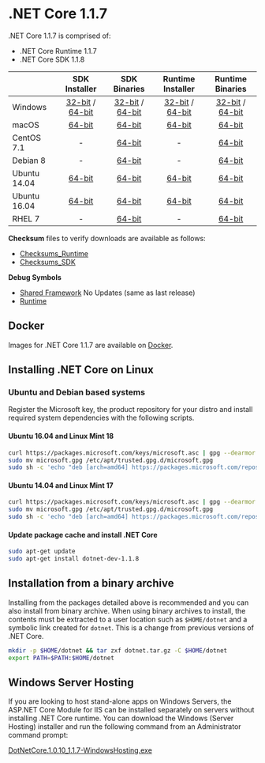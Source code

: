 # .NET Core 1.1.7

.NET Core 1.1.7 is comprised of:

* .NET Core Runtime 1.1.7
* .NET Core SDK 1.1.8

|         | SDK Installer                                         | SDK Binaries                                                         | Runtime Installer                                                  | Runtime Binaries                                                   |
| ------- | :---------------------------------------------------: | :-------------------------------------------------------------------:| :----------------------------------------------------------------: | :----------------------------------------------------------------: |
| Windows                 | [32-bit](https://download.microsoft.com/download/6/5/F/65F1653E-F835-4DE3-BB36-F324D3925F32/dotnet-dev-win-x86.1.1.8.exe) / [64-bit](https://download.microsoft.com/download/6/5/F/65F1653E-F835-4DE3-BB36-F324D3925F32/dotnet-dev-win-x64.1.1.8.exe)  | [32-bit](https://download.microsoft.com/download/6/5/F/65F1653E-F835-4DE3-BB36-F324D3925F32/dotnet-dev-win-x86.1.1.8.zip) / [64-bit](https://download.microsoft.com/download/6/5/F/65F1653E-F835-4DE3-BB36-F324D3925F32/dotnet-dev-win-x64.1.1.8.zip) | [32-bit](https://download.microsoft.com/download/1/4/1/1416E22E-A1C5-48E3-81EF-AFE86CDA9C78/dotnet-win-x86.1.1.7.exe) / [64-bit](https://download.microsoft.com/download/1/4/1/1416E22E-A1C5-48E3-81EF-AFE86CDA9C78/dotnet-win-x64.1.1.7.exe) | [32-bit](https://download.microsoft.com/download/1/4/1/1416E22E-A1C5-48E3-81EF-AFE86CDA9C78/dotnet-win-x86.1.1.7.zip) / [64-bit](https://download.microsoft.com/download/1/4/1/1416E22E-A1C5-48E3-81EF-AFE86CDA9C78/dotnet-win-x64.1.1.7.zip) |
| macOS                   | [64-bit](https://download.microsoft.com/download/6/5/F/65F1653E-F835-4DE3-BB36-F324D3925F32/dotnet-dev-osx-x64.1.1.8.pkg)  | [64-bit](https://download.microsoft.com/download/6/5/F/65F1653E-F835-4DE3-BB36-F324D3925F32/dotnet-dev-osx-x64.1.1.8.tar.gz)                          | [64-bit](https://download.microsoft.com/download/1/4/1/1416E22E-A1C5-48E3-81EF-AFE86CDA9C78/dotnet-osx-x64.1.1.7.pkg) | [64-bit](https://download.microsoft.com/download/1/4/1/1416E22E-A1C5-48E3-81EF-AFE86CDA9C78/dotnet-osx-x64.1.1.7.tar.gz) |
| CentOS 7.1              | -                                                         | [64-bit](https://download.microsoft.com/download/6/5/F/65F1653E-F835-4DE3-BB36-F324D3925F32/dotnet-dev-centos-x64.1.1.8.tar.gz)                          | - | [64-bit](https://download.microsoft.com/download/1/4/1/1416E22E-A1C5-48E3-81EF-AFE86CDA9C78/dotnet-centos-x64.1.1.7.tar.gz) |
| Debian 8                | -                                                         | [64-bit](https://download.microsoft.com/download/6/5/F/65F1653E-F835-4DE3-BB36-F324D3925F32/dotnet-dev-debian-x64.1.1.8.tar.gz)                          | - | [64-bit](https://download.microsoft.com/download/1/4/1/1416E22E-A1C5-48E3-81EF-AFE86CDA9C78/dotnet-debian-x64.1.1.7.tar.gz) |
| Ubuntu 14.04            |[64-bit](https://download.microsoft.com/download/6/5/F/65F1653E-F835-4DE3-BB36-F324D3925F32/dotnet-sdk-ubuntu-x64.1.1.8.deb)   | [64-bit](https://download.microsoft.com/download/6/5/F/65F1653E-F835-4DE3-BB36-F324D3925F32/dotnet-dev-ubuntu-x64.1.1.8.tar.gz)                          |[64-bit](https://download.microsoft.com/download/1/4/1/1416E22E-A1C5-48E3-81EF-AFE86CDA9C78/dotnet-sharedframework-ubuntu-x64.1.1.7.deb) | [64-bit](https://download.microsoft.com/download/1/4/1/1416E22E-A1C5-48E3-81EF-AFE86CDA9C78/dotnet-ubuntu-x64.1.1.7.tar.gz) |
| Ubuntu 16.04            |[64-bit](https://download.microsoft.com/download/6/5/F/65F1653E-F835-4DE3-BB36-F324D3925F32/dotnet-sdk-ubuntu.16.04-x64.1.1.8.deb)   | [64-bit](https://download.microsoft.com/download/6/5/F/65F1653E-F835-4DE3-BB36-F324D3925F32/dotnet-dev-ubuntu.16.04-x64.1.1.8.tar.gz)                          |[64-bit](https://download.microsoft.com/download/1/4/1/1416E22E-A1C5-48E3-81EF-AFE86CDA9C78/dotnet-sharedframework-ubuntu.16.04-x64.1.1.7.deb) | [64-bit](https://download.microsoft.com/download/1/4/1/1416E22E-A1C5-48E3-81EF-AFE86CDA9C78/dotnet-ubuntu.16.04-x64.1.1.7.tar.gz) |
| RHEL 7                  | -                                                         | [64-bit](https://download.microsoft.com/download/6/5/F/65F1653E-F835-4DE3-BB36-F324D3925F32/dotnet-dev-rhel-x64.1.1.8.tar.gz)                          | - | [64-bit](https://download.microsoft.com/download/1/4/1/1416E22E-A1C5-48E3-81EF-AFE86CDA9C78/dotnet-rhel-x64.1.1.7.tar.gz) |

**Checksum** files to verify downloads are available as follows:
* [Checksums_Runtime](https://dotnetcli.blob.core.windows.net/dotnet/checksums/1.1.7-runtime-sha.txt)
* [Checksums_SDK](https://dotnetcli.blob.core.windows.net/dotnet/checksums/1.1.8-sdk-sha.txt)

**Debug Symbols**
* [Shared Framework](https://download.microsoft.com/download/A/7/E/A7EF2AFF-F77B-4F77-A21B-0F7BD09A4065/corefx-1.1.6-symbols.zip) No Updates (same as last release)
* [Runtime](https://download.microsoft.com/download/1/4/1/1416E22E-A1C5-48E3-81EF-AFE86CDA9C78/coreclr-1.1.7-symbols.zip)

## Docker

Images for .NET Core 1.1.7 are available on [Docker](https://hub.docker.com/r/microsoft/dotnet/).

## Installing .NET Core on Linux

### Ubuntu and Debian based systems

Register the Microsoft key, the product repository for your distro and install required system dependencies with the following scripts.

#### Ubuntu 16.04 and Linux Mint 18

```bash
curl https://packages.microsoft.com/keys/microsoft.asc | gpg --dearmor > microsoft.gpg
sudo mv microsoft.gpg /etc/apt/trusted.gpg.d/microsoft.gpg
sudo sh -c 'echo "deb [arch=amd64] https://packages.microsoft.com/repos/microsoft-ubuntu-xenial-prod xenial main" > /etc/apt/sources.list.d/dotnetdev.list'
```

#### Ubuntu 14.04 and Linux Mint 17

```bash
curl https://packages.microsoft.com/keys/microsoft.asc | gpg --dearmor > microsoft.gpg
sudo mv microsoft.gpg /etc/apt/trusted.gpg.d/microsoft.gpg
sudo sh -c 'echo "deb [arch=amd64] https://packages.microsoft.com/repos/microsoft-ubuntu-trusty-prod trusty main" > /etc/apt/sources.list.d/dotnetdev.list'
```

#### Update package cache and install .NET Core

```bash
sudo apt-get update
sudo apt-get install dotnet-dev-1.1.8
```

## Installation from a binary archive

Installing from the packages detailed above is recommended and you can also install from binary archive. When using binary archives to install, the contents must be extracted to a user location such as `$HOME/dotnet` and a symbolic link created for `dotnet`. This is a change from previous versions of .NET Core.

```bash
mkdir -p $HOME/dotnet && tar zxf dotnet.tar.gz -C $HOME/dotnet
export PATH=$PATH:$HOME/dotnet
```

## Windows Server Hosting

If you are looking to host stand-alone apps on Windows Servers, the ASP.NET Core Module for IIS can be installed separately on servers without installing .NET Core runtime. You can download the Windows (Server Hosting) installer and run the following command from an Administrator command prompt:

[DotNetCore.1.0.10_1.1.7-WindowsHosting.exe](https://download.microsoft.com/download/1/4/1/1416E22E-A1C5-48E3-81EF-AFE86CDA9C78/DotNetCore.1.0.10_1.1.7-WindowsHosting.exe)
